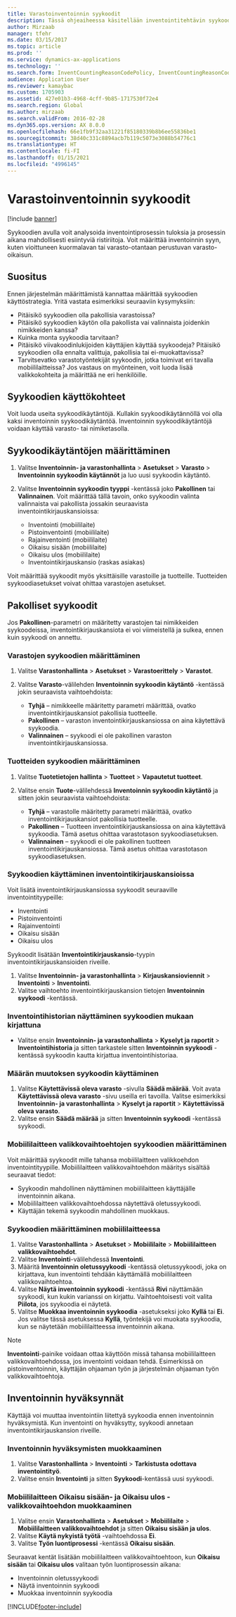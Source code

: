 ```yaml
---
title: Varastoinventoinnin syykoodit
description: Tässä ohjeaiheessa käsitellään inventointitehtävin syykoodin määrittämistä ja käyttämistä.
author: Mirzaab
manager: tfehr
ms.date: 03/15/2017
ms.topic: article
ms.prod: ''
ms.service: dynamics-ax-applications
ms.technology: ''
ms.search.form: InventCountingReasonCodePolicy, InventCountingReasonCode
audience: Application User
ms.reviewer: kamaybac
ms.custom: 1705903
ms.assetid: 427e01b3-4968-4cff-9b85-1717530f72e4
ms.search.region: Global
ms.author: mirzaab
ms.search.validFrom: 2016-02-28
ms.dyn365.ops.version: AX 8.0.0
ms.openlocfilehash: 66e1fb9f32aa31221f85180339b8b6ee55836be1
ms.sourcegitcommit: 38d40c331c8894acb7b119c5073e3088b54776c1
ms.translationtype: HT
ms.contentlocale: fi-FI
ms.lasthandoff: 01/15/2021
ms.locfileid: "4996145"
---
```

# <a name="reason-codes-for-inventory-counting"></a>Varastoinventoinnin syykoodit

[!include [banner](../includes/banner.md)]

Syykoodien avulla voit analysoida inventointiprosessin tuloksia ja prosessin aikana mahdollisesti esiintyviä ristiriitoja. Voit määrittää inventoinnin syyn, kuten vioittuneen kuormalavan tai varasto-otantaan perustuvan varasto-oikaisun.

## <a name="recommendation"></a>Suositus

Ennen järjestelmän määrittämistä kannattaa määrittää syykoodien käyttöstrategia. Yritä vastata esimerkiksi seuraaviin kysymyksiin:

- Pitäisikö syykoodien olla pakollisia varastoissa?
- Pitäisikö syykoodien käytön olla pakollista vai valinnaista joidenkin nimikkeiden kanssa?
- Kuinka monta syykoodia tarvitaan?
- Pitäisikö viivakoodinlukijoiden käyttäjien käyttää syykoodeja? Pitäisikö syykoodien olla ennalta valittuja, pakollisia tai ei-muokattavissa?
- Tarvitsevatko varastotyöntekijät syykoodin, jotka toimivat eri tavalla mobiililaitteissa? Jos vastaus on myönteinen, voit luoda lisää valikkokohteita ja määrittää ne eri henkilöille.

## <a name="where-reason-codes-apply"></a>Syykoodien käyttökohteet

Voit luoda useita syykoodikäytäntöjä. Kullakin syykoodikäytännöllä voi olla kaksi inventoinnin syykoodikäytäntöä. Inventoinnin syykoodikäytäntöjä voidaan käyttää varasto- tai nimiketasolla.

## <a name="set-up-reason-code-policies"></a>Syykoodikäytäntöjen määrittäminen

1. Valitse **Inventoinnin- ja varastonhallinta** \> **Asetukset** \> **Varasto** \> **Inventoinnin syykoodin käytännöt** ja luo uusi syykoodin käytäntö.
2. Valitse **Inventoinnin syykoodin tyyppi** -kentässä joko **Pakollinen** tai **Valinnainen**. Voit määrittää tällä tavoin, onko syykoodin valinta valinnaista vai pakollista jossakin seuraavista inventointikirjauskansioissa:

    - Inventointi (mobiililaite)
    - Pistoinventointi (mobiililaite)
    - Rajainventointi (mobiililaite)
    - Oikaisu sisään (mobiililaite)
    - Oikaisu ulos (mobiililaite)
    - Inventointikirjauskansio (raskas asiakas)

Voit määrittää syykoodit myös yksittäisille varastoille ja tuotteille. Tuotteiden syykoodiasetukset voivat ohittaa varastojen asetukset.

## <a name="mandatory-reason-codes"></a>Pakolliset syykoodit

Jos **Pakollinen**-parametri on määritetty varastojen tai nimikkeiden syykoodeissa, inventointikirjauskansiota ei voi viimeistellä ja sulkea, ennen kuin syykoodi on annettu.

### <a name="set-up-reason-codes-for-warehouses"></a>Varastojen syykoodien määrittäminen

1. Valitse **Varastonhallinta** \> **Asetukset** \> **Varastoerittely** \> **Varastot**.
2. Valitse **Varasto**-välilehden **Inventoinnin syykoodin käytäntö** -kentässä jokin seuraavista vaihtoehdoista:

    - **Tyhjä** – nimikkeelle määritetty parametri määrittää, ovatko inventointikirjauskansiot pakollisia tuotteelle.
    - **Pakollinen** – varaston inventointikirjauskansiossa on aina käytettävä syykoodia.
    - **Valinnainen** – syykoodi ei ole pakollinen varaston inventointikirjauskansiossa.

### <a name="set-up-reason-codes-for-products"></a>Tuotteiden syykoodien määrittäminen

1. Valitse **Tuotetietojen hallinta** \> **Tuotteet** \> **Vapautetut tuotteet**.
2. Valitse ensin **Tuote**-välilehdessä **Inventoinnin syykoodin käytäntö** ja sitten jokin seuraavista vaihtoehdoista:

    - **Tyhjä** – varastolle määritetty parametri määrittää, ovatko inventointikirjauskansiot pakollisia tuotteelle.
    - **Pakollinen** – Tuotteen inventointikirjauskansiossa on aina käytettävä syykoodia. Tämä asetus ohittaa varastotason syykoodiasetuksen.
    - **Valinnainen** – syykoodi ei ole pakollinen tuotteen inventointikirjauskansiossa. Tämä asetus ohittaa varastotason syykoodiasetuksen.

### <a name="use-reason-codes-in-counting-journals"></a>Syykoodien käyttäminen inventointikirjauskansioissa

Voit lisätä inventointikirjauskansiossa syykoodit seuraaville inventointityypeille:

- Inventointi
- Pistoinventointi
- Rajainventointi
- Oikaisu sisään
- Oikaisu ulos

Syykoodit lisätään **Inventointikirjauskansio**-tyypin inventointikirjauskansioiden riveille.

1. Valitse **Inventoinnin- ja varastonhallinta** \> **Kirjauskansioviennit** \> **Inventointi** \> **Inventointi**.
2. Valitse vaihtoehto inventointikirjauskansion tietojen **Inventoinnin syykoodi** -kentässä.

### <a name="view-the-counting-history-as-its-recorded-by-reason-codes"></a>Inventointihistorian näyttäminen syykoodien mukaan kirjattuna

- Valitse ensin **Inventoinnin- ja varastonhallinta** \> **Kyselyt ja raportit** \> **Inventointihistoria** ja sitten tarkastele sitten **Inventoinnin syykoodi** -kentässä syykoodin kautta kirjattua inventointihistoriaa.

### <a name="use-a-reason-code-for-a-quantity-adjustment"></a>Määrän muutoksen syykoodin käyttäminen

1. Valitse **Käytettävissä oleva varasto** -sivulla **Säädä määrää**. Voit avata **Käytettävissä oleva varasto** -sivu useilla eri tavoilla. Valitse esimerkiksi **Inventoinnin- ja varastonhallinta** \> **Kyselyt ja raportit** \> **Käytettävissä oleva varasto**.
2. Valitse ensin **Säädä määrää** ja sitten **Inventoinnin syykoodi** -kentässä syykoodi.

### <a name="configure-reason-codes-for-mobile-device-menu-items"></a>Mobiililaitteen valikkovaihtoehtojen syykoodien määrittäminen

Voit määrittää syykoodit mille tahansa mobiililaitteen valikkoehdon inventointityypille. Mobiililaitteen valikkovaihtoehdon määritys sisältää seuraavat tiedot:

- Syykoodin mahdollinen näyttäminen mobiililaitteen käyttäjälle inventoinnin aikana.
- Mobiililaitteen valikkovaihtoehdossa näytettävä oletussyykoodi.
- Käyttäjän tekemä syykoodin mahdollinen muokkaus.

### <a name="set-up-reason-codes-on-a-mobile-device"></a>Syykoodien määrittäminen mobiililaitteessa

1. Valitse **Varastonhallinta** \> **Asetukset** \> **Mobiililaite** \> **Mobiililaitteen valikkovaihtoehdot**.
2. Valitse **Inventointi**-välilehdessä **Inventointi**.
3. Määritä **Inventoinnin oletussyykoodi** -kentässä oletussyykoodi, joka on kirjattava, kun inventointi tehdään käyttämällä mobiililaitteen valikkovaihtoehtoa.
4. Valitse **Näytä inventoinnin syykoodi** -kentässä **Rivi** näyttämään syykoodi, kun kukin varianssi on kirjattu. Vaihtoehtoisesti voit valita **Piilota**, jos syykoodia ei näytetä.
5. Valitse **Muokkaa inventoinnin syykoodia** -asetukseksi joko **Kyllä** tai **Ei**. Jos valitse tässä asetuksessa **Kyllä**, työntekijä voi muokata syykoodia, kun se näytetään mobiililaitteessa inventoinnin aikana.

> [!NOTE]
> **Inventointi**-painike voidaan ottaa käyttöön missä tahansa mobiililaitteen valikkovaihtoehdossa, jos inventointi voidaan tehdä. Esimerkissä on pistoinventoinnin, käyttäjän ohjaaman työn ja järjestelmän ohjaaman työn valikkovaihtoehtoja.

## <a name="cycle-count-approvals"></a>Inventoinnin hyväksynnät

Käyttäjä voi muuttaa inventointiin liitettyä syykoodia ennen inventoinnin hyväksymistä. Kun inventointi on hyväksytty, syykoodi annetaan inventointikirjauskansion riveille.

### <a name="modify-cycle-count-approvals"></a>Inventoinnin hyväksymisten muokkaaminen

1. Valitse **Varastonhallinta** \> **Inventointi** \> **Tarkistusta odottava inventointityö**.
2. Valitse ensin **Inventointi** ja sitten **Syykoodi**-kentässä uusi syykoodi.

### <a name="modify-the-mobile-device-menu-item-for-adjustment-in-and-adjustment-out"></a>Mobiililaitteen Oikaisu sisään- ja Oikaisu ulos -valikkovaihtoehdon muokkaaminen

1. Valitse ensin **Varastonhallinta** \> **Asetukset** \> **Mobiililaite** \> **Mobiililaitteen valikkovaihtoehdot** ja sitten **Oikaisu sisään ja ulos**.
2. Valitse **Käytä nykyistä työtä** -vaihtoehdossa **Ei**.
3. Valitse **Työn luontiprosessi** -kentässä **Oikaisu sisään**.

Seuraavat kentät lisätään mobiililaitteen valikkovaihtoehtoon, kun **Oikaisu sisään** tai **Oikaisu ulos** valitaan työn luontiprosessin aikana:

- Inventoinnin oletussyykoodi
- Näytä inventoinnin syykoodi
- Muokkaa inventoinnin syykoodia


[!INCLUDE[footer-include](../../includes/footer-banner.md)]